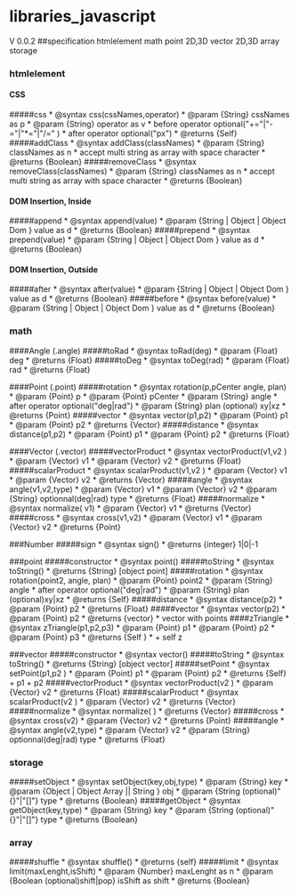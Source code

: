# libraries_javascript
 V 0.0.2 
##specification 
    htmlelement 
    math
     point 2D,3D
     vector 2D,3D
    array
    storage
### htmlelement
#### CSS
#####css
     * @syntax css(cssNames,operator)
     * @param {String} cssNames as p
     * @param {String} operator as v
     *  before operator optional("+="|"-="|"*="|"/=" )
     *  after operator optional("px")
     * @returns {Self}
#####addClass
     * @syntax addClass(classNames)
     * @param {String} classNames as n
     * accept multi string as array with space character
     * @returns {Boolean}
#####removeClass
     * @syntax removeClass(classNames)
     * @param {String} classNames as n
     * accept multi string as array with space character
     * @returns {Boolean}
#### DOM Insertion, Inside
#####append
     * @syntax append(value)
     * @param {String | Object | Object Dom } value as d
     * @returns {Boolean}
#####prepend
     * @syntax prepend(value)
     * @param {String | Object | Object Dom } value as d
     * @returns {Boolean}
#### DOM Insertion, Outside
#####after
     * @syntax after(value)
     * @param {String | Object | Object Dom } value as d
     * @returns {Boolean}
#####before
     * @syntax before(value)
     * @param {String | Object | Object Dom } value as d
     * @returns {Boolean}

### math

####Angle (.angle)
#####toRad
         * @syntax toRad(deg)
         * @param {Float} deg
         * @returns {Float}
#####toDeg
        * @syntax toDeg(rad)
         * @param {Float} rad
         * @returns {Float}


####Point (.point)
#####rotation
        * @syntax rotation(p,pCenter angle, plan)
         * @param {Point} p
         * @param {Point} pCenter 
         * @param {String} angle
         *  after operator optional("deg|rad")
         * @param {String} plan (optional) xy|xz
         * @returns {Point}
#####vector
         * @syntax vector(p1,p2)
         * @param {Point} p1
         * @param {Point} p2
         * @returns {Vector}
#####distance
         * @syntax distance(p1,p2)
         * @param {Point} p1
         * @param {Point} p2
         * @returns {Float}


####Vector (.vector)
#####vectorProduct
         * @syntax vectorProduct(v1,v2 )
         * @param {Vector} v1
         * @param {Vector} v2
         * @returns {Float}
#####scalarProduct
         * @syntax scalarProduct(v1,v2 )
         * @param {Vector} v1
         * @param {Vector} v2
         * @returns {Vector}
#####angle
         * @syntax angle(v1,v2,type)
         * @param {Vector} v1
         * @param {Vector} v2
         * @param {String} optionnal(deg|rad) type
         * @returns {Float}
#####normalize 
         * @syntax normalize( v1)
         * @param {Vector} v1
         * @returns {Vector}
#####cross 
         * @syntax cross(v1,v2)
         * @param {Vector} v1
         * @param {Vector} v2
         * @returns {Point}

###Number
#####sign
     * @syntax sign()
     * @returns {integer} 1|0|-1

###point
#####constructor
     * @syntax point()
#####toString
     * @syntax toString()
     * @returns {String} [object point]
#####rotation
     * @syntax rotation(point2, angle, plan)
     * @param {Point} point2
     * @param {String} angle
     *  after operator optional("deg|rad")
     * @param {String} plan (optional)xy|xz
     * @returns {Self}
#####distance
     * @syntax distance(p2)
     * @param {Point} p2
     * @returns {Float}
#####vector
     * @syntax vector(p2)
     * @param {Point} p2
     * @returns {vector}
     * vector with points
####zTriangle
     * @syntax zTriangle(p1,p2,p3)
     * @param {Point} p1
     * @param {Point} p2
     * @param {Point} p3
     * @returns {Self }
     * + self z

###vector
#####constructor
     * @syntax vector()
#####toString
     * @syntax toString()
     * @returns {String} [object vector]
#####setPoint
     * @syntax setPoint(p1,p2 )
     * @param {Point} p1
     * @param {Point} p2 
     * @returns {Self} + p1 + p2
#####vectorProduct
     * @syntax vectorProduct(v2 )
     * @param {Vector} v2
     * @returns {Float}
#####scalarProduct
     * @syntax scalarProduct(v2 )
     * @param {Vector} v2
     * @returns {Vector}
#####normalize
     * @syntax normalize( )
     * @returns {Vector}
#####cross
     * @syntax cross(v2)
     * @param {Vector} v2
     * @returns {Point}
#####angle
     * @syntax angle(v2,type)
     * @param {Vector} v2
     * @param {String} optionnal(deg|rad) type
     * @returns {Float}

### storage
#####setObject
     * @syntax setObject(key,obj,type)
     * @param {String} key
     * @param {Object | Object Array || String } obj
     * @param {String (optional)"{}"|"[]"} type
     * @returns {Boolean}
#####getObject
     * @syntax getObject(key,type)
     * @param {String} key
     * @param {String (optional)"{}"|"[]"} type
     * @returns {Boolean}
     
### array
#####shuffle
     * @syntax shuffle()
     * @returns {self}
#####limit
     * @syntax limit(maxLenght,isShift)
     * @param {Number} maxLenght as n
     * @param {Boolean (optional)shift|pop} isShift as shift
     * @returns {Boolean}
